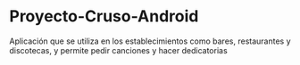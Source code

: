 Proyecto-Cruso-Android
======================

Aplicación que se utiliza en los establecimientos como bares, restaurantes  y discotecas, y permite pedir canciones y hacer dedicatorias
